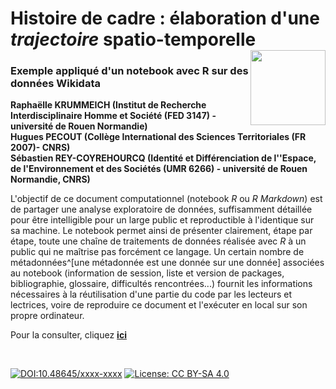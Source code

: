 # Histoire de cadre : élaboration d'une *trajectoire* spatio-temporelle [<img src="https://rzine.fr/img/Rzine_logo.png"  align="right" width="120"/>](http://rzine.fr/)
### Exemple appliqué d'un notebook avec R sur des données Wikidata
**Raphaëlle KRUMMEICH (Institut de Recherche Interdisciplinaire Homme et Société (FED 3147) - université de Rouen Normandie)**  
**Hugues PECOUT (Collège International des Sciences Territoriales (FR 2007)- CNRS)**  
**Sébastien REY-COYREHOURCQ (Identité et Différenciation de l''Espace, de l'Environnement et des Sociétés (UMR 6266) - université de Rouen Normandie, CNRS)**
<br/>  

L'objectif de ce document computationnel (notebook *R* ou *R Markdown*) est de partager une analyse exploratoire de données, suffisamment détaillée pour être intelligible pour un large public et reproductible à l'identique sur sa machine. 
Le notebook permet ainsi de présenter clairement, étape par étape, toute une chaîne de traitements de données réalisée avec *R* à un public qui ne maîtrise pas forcément ce langage. 
Un certain nombre de métadonnées^[une métadonnée est une donnée sur une donnée] associées au notebook (information de session, liste et version de packages, bibliographie, glossaire, difficultés rencontrées...) fournit les informations nécessaires à la réutilisation d'une partie du code par les lecteurs et lectrices, voire de reproduire ce document et l'exécuter en local sur son propre ordinateur.

Pour la consulter, cliquez [**ici**](https://madouck.github.io/wikidata_sparql_rzine/)

<br/>  

[![DOI:10.48645/xxxx-xxxx](https://zenodo.org/badge/DOI/10.48645/xxxx-xxxx.svg)](https://doi.org/10.48645/xxxx-xxxx)
[![License: CC BY-SA 4.0](https://img.shields.io/badge/License-CC%20BY--SA%204.0-lightgrey.svg)](http://creativecommons.org/licenses/by-sa/4.0/)
